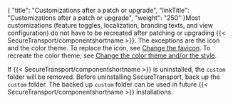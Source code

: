 {
    "title": "Customizations after a patch or upgrade",
    "linkTitle": "Customizations after a patch or upgrade",
    "weight": "250"
}Most customizations (feature toggles, localization, branding texts, and view configuration) do not have to be recreated after patching or upgrading {{< SecureTransport/componentshortname  >}}. The exceptions are the icon and the color theme. To replace the icon, see [Change the favicon](../webclient_branding#Change2). To recreate the color theme, see [Change the color theme and/or the style](../webclient_branding#Change).

If {{< SecureTransport/componentshortname  >}} is uninstalled, the `custom` folder will be removed. Before uninstalling SecureTransport, back up the `custom` folder. The backed up `custom` folder can be used in future {{< SecureTransport/componentshortname  >}} installations.
